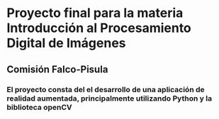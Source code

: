 # Proyecto final para la materia Introducción al Procesamiento Digital de Imágenes
## Comisión Falco-Pisula

### El proyecto consta del el desarrollo de una aplicación de realidad aumentada, principalmente utilizando Python y la biblioteca openCV
